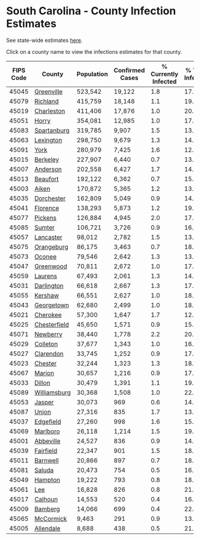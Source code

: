 # South Carolina - County Infection Estimates

See state-wide estimates [here](/infections/us-sc).

Click on a county name to view the infections estimates for that county.

|   FIPS Code |                       County |   Population |   Confirmed Cases |   % Currently Infected |   % Total Infected |
|-------------|------------------------------|--------------|-------------------|------------------------|--------------------|
|       45045 |     [Greenville](greenville) |      523,542 |            19,122 |                    1.8 |               17.1 |
|       45079 |         [Richland](richland) |      415,759 |            18,148 |                    1.1 |               19.6 |
|       45019 |     [Charleston](charleston) |      411,406 |            17,876 |                    1.0 |               20.7 |
|       45051 |               [Horry](horry) |      354,081 |            12,985 |                    1.0 |               17.1 |
|       45083 |   [Spartanburg](spartanburg) |      319,785 |             9,907 |                    1.5 |               13.8 |
|       45063 |       [Lexington](lexington) |      298,750 |             9,679 |                    1.3 |               14.7 |
|       45091 |                 [York](york) |      280,979 |             7,425 |                    1.6 |               12.3 |
|       45015 |         [Berkeley](berkeley) |      227,907 |             6,440 |                    0.7 |               13.1 |
|       45007 |         [Anderson](anderson) |      202,558 |             6,427 |                    1.7 |               14.0 |
|       45013 |         [Beaufort](beaufort) |      192,122 |             6,362 |                    0.7 |               15.5 |
|       45003 |               [Aiken](aiken) |      170,872 |             5,365 |                    1.2 |               13.2 |
|       45035 |     [Dorchester](dorchester) |      162,809 |             5,049 |                    0.9 |               14.3 |
|       45041 |         [Florence](florence) |      138,293 |             5,873 |                    1.2 |               19.3 |
|       45077 |           [Pickens](pickens) |      126,884 |             4,945 |                    2.0 |               17.0 |
|       45085 |             [Sumter](sumter) |      106,721 |             3,726 |                    0.9 |               16.5 |
|       45057 |       [Lancaster](lancaster) |       98,012 |             2,782 |                    1.5 |               13.0 |
|       45075 |     [Orangeburg](orangeburg) |       86,175 |             3,463 |                    0.7 |               18.6 |
|       45073 |             [Oconee](oconee) |       79,546 |             2,642 |                    1.3 |               13.9 |
|       45047 |       [Greenwood](greenwood) |       70,811 |             2,672 |                    1.0 |               17.0 |
|       45059 |           [Laurens](laurens) |       67,493 |             2,061 |                    1.3 |               14.5 |
|       45031 |     [Darlington](darlington) |       66,618 |             2,667 |                    1.3 |               17.5 |
|       45055 |           [Kershaw](kershaw) |       66,551 |             2,627 |                    1.0 |               18.4 |
|       45043 |     [Georgetown](georgetown) |       62,680 |             2,499 |                    1.0 |               18.0 |
|       45021 |         [Cherokee](cherokee) |       57,300 |             1,647 |                    1.7 |               12.9 |
|       45025 | [Chesterfield](chesterfield) |       45,650 |             1,571 |                    0.9 |               15.0 |
|       45071 |         [Newberry](newberry) |       38,440 |             1,778 |                    2.2 |               20.8 |
|       45029 |         [Colleton](colleton) |       37,677 |             1,343 |                    1.0 |               16.0 |
|       45027 |       [Clarendon](clarendon) |       33,745 |             1,252 |                    0.9 |               17.7 |
|       45023 |           [Chester](chester) |       32,244 |             1,323 |                    1.3 |               18.2 |
|       45067 |             [Marion](marion) |       30,657 |             1,216 |                    0.9 |               17.0 |
|       45033 |             [Dillon](dillon) |       30,479 |             1,391 |                    1.1 |               19.4 |
|       45089 | [Williamsburg](williamsburg) |       30,368 |             1,508 |                    1.0 |               22.5 |
|       45053 |             [Jasper](jasper) |       30,073 |               969 |                    0.6 |               14.4 |
|       45087 |               [Union](union) |       27,316 |               835 |                    1.7 |               13.9 |
|       45037 |       [Edgefield](edgefield) |       27,260 |               998 |                    1.6 |               15.6 |
|       45069 |         [Marlboro](marlboro) |       26,118 |             1,214 |                    1.5 |               19.8 |
|       45001 |       [Abbeville](abbeville) |       24,527 |               836 |                    0.9 |               14.5 |
|       45039 |       [Fairfield](fairfield) |       22,347 |               901 |                    1.5 |               18.7 |
|       45011 |         [Barnwell](barnwell) |       20,866 |               897 |                    0.7 |               18.2 |
|       45081 |             [Saluda](saluda) |       20,473 |               754 |                    0.5 |               16.5 |
|       45049 |           [Hampton](hampton) |       19,222 |               793 |                    0.8 |               18.1 |
|       45061 |                   [Lee](lee) |       16,828 |               826 |                    0.8 |               21.9 |
|       45017 |           [Calhoun](calhoun) |       14,553 |               520 |                    0.4 |               16.4 |
|       45009 |           [Bamberg](bamberg) |       14,066 |               699 |                    0.4 |               22.7 |
|       45065 |       [McCormick](mccormick) |        9,463 |               291 |                    0.9 |               13.3 |
|       45005 |       [Allendale](allendale) |        8,688 |               438 |                    0.5 |               21.5 |